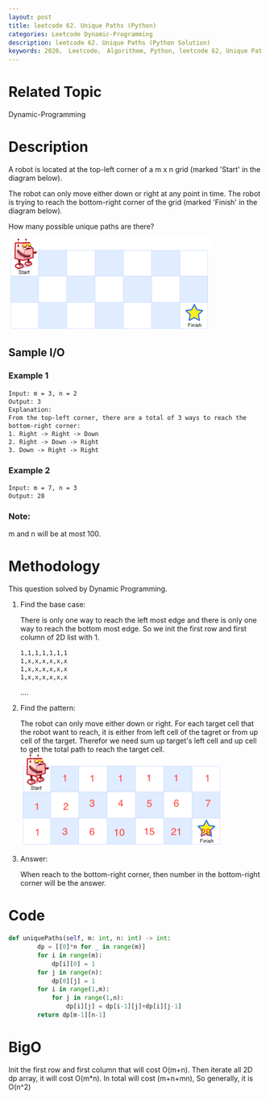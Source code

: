 ```yaml
---
layout: post
title: leetcode 62. Unique Paths (Python)
categories: Leetcode Dynamic-Programming
description: leetcode 62. Unique Paths (Python Solution)
keywords: 2020， Leetcode， Algorithem, Python, leetcode 62, Unique Paths, zhenyu
---
```


# Related Topic
Dynamic-Programming

# Description
A robot is located at the top-left corner of a m x n grid (marked 'Start' in the diagram below).

The robot can only move either down or right at any point in time. The robot is trying to reach the bottom-right corner of the grid (marked 'Finish' in the diagram below).

How many possible unique paths are there?

![](/images/blog/robot_maze.png)

## Sample I/O
### Example 1
```
Input: m = 3, n = 2
Output: 3
Explanation:
From the top-left corner, there are a total of 3 ways to reach the bottom-right corner:
1. Right -> Right -> Down
2. Right -> Down -> Right
3. Down -> Right -> Right
```

### Example 2
```
Input: m = 7, n = 3
Output: 28
```

### Note:
m and n will be at most 100.

# Methodology
This question solved by Dynamic Programming.

1. Find the base case:
   
   There is only one way to reach the left most edge and there is only one way to reach the bottom most edge. So we init the first row and first column of 2D list with 1.
   ```
   1,1,1,1,1,1,1
   1,x,x,x,x,x,x
   1,x,x,x,x,x,x
   1,x,x,x,x,x,x
   ```
   ....

2. Find the pattern:
   
   The robot can only move either down or right. For each target cell that the robot want to reach, it is either from left cell of the tagret or from up cell of the target. Therefor we need sum up target's left cell and up cell to get the total path to reach the target cell.
   ![](/images/blog/new_robot_maze.png)

3. Answer:
   
   When reach to the bottom-right corner, then number in the bottom-right corner will be the answer.

# Code
```python
def uniquePaths(self, m: int, n: int) -> int:
        dp = [[0]*n for _ in range(m)]
        for i in range(m):
            dp[i][0] = 1
        for j in range(n):
            dp[0][j] = 1
        for i in range(1,m):
            for j in range(1,n):
                dp[i][j] = dp[i-1][j]+dp[i][j-1]
        return dp[m-1][n-1]
```

# BigO
Init the first row and first column that will cost O(m+n). Then iterate all 2D dp array, it will cost O(m*n). In total will cost (m+n+mn), So generally, it is O(n^2)


